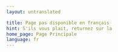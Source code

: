 ```yaml
---
layout: untranslated

title: Page pas disponible en français
hint: S'ils vous plait, returnez sur la
home_page: Page Principale
language: fr
---
```

